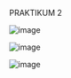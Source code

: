 PRAKTIKUM 2

![image](https://github.com/natasyanvitaa/Natasya-Novitasari/assets/160209181/48ffac4a-eea9-4cf0-a81c-35fad30d339d)

![image](https://github.com/natasyanvitaa/Natasya-Novitasari/assets/160209181/f4ca9fe8-db94-4074-babc-38c9765d29c6)

![image](https://github.com/natasyanvitaa/Natasya-Novitasari/assets/160209181/31940115-408f-4a1d-9528-5e013102402e)
